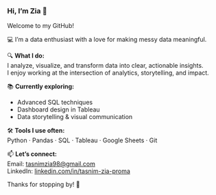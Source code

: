 ### Hi, I’m Zia 👋  
Welcome to my GitHub!

💻 I’m a data enthusiast with a love for making messy data meaningful.

🔍 **What I do:**  
I analyze, visualize, and transform data into clear, actionable insights.  
I enjoy working at the intersection of analytics, storytelling, and impact.

📚 **Currently exploring:**  
- Advanced SQL techniques  
- Dashboard design in Tableau  
- Data storytelling & visual communication

🛠️ **Tools I use often:**  
Python · Pandas · SQL · Tableau · Google Sheets · Git

📫 **Let’s connect:**  
Email: tasnimzia98@gmail.com  
LinkedIn: [linkedin.com/in/tasnim-zia-proma](https://www.linkedin.com/in/tasnim-zia-proma/)

Thanks for stopping by! 🌱
